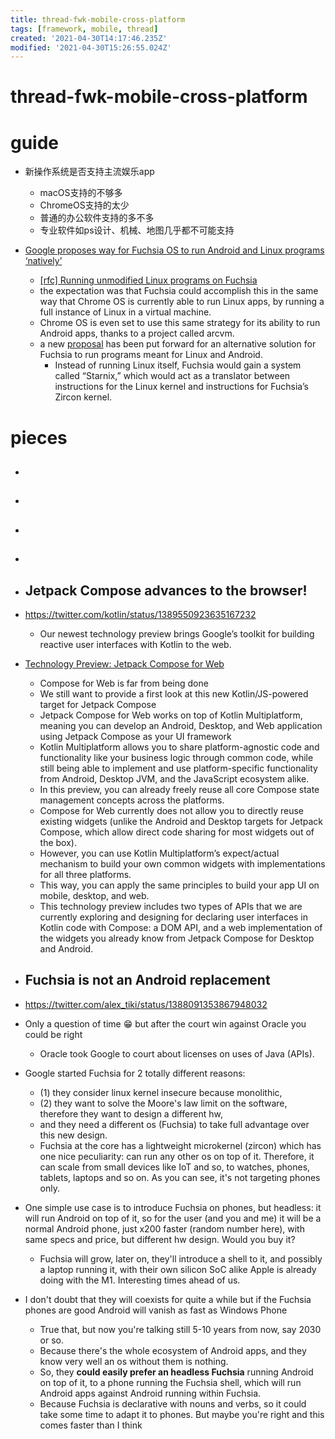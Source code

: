 ```yaml
---
title: thread-fwk-mobile-cross-platform
tags: [framework, mobile, thread]
created: '2021-04-30T14:17:46.235Z'
modified: '2021-04-30T15:26:55.024Z'
---
```


# thread-fwk-mobile-cross-platform

# guide

- 新操作系统是否支持主流娱乐app
  - macOS支持的不够多
  - ChromeOS支持的太少
  - 普通的办公软件支持的多不多
  - 专业软件如ps设计、机械、地图几乎都不可能支持

- [Google proposes way for Fuchsia OS to run Android and Linux programs ‘natively’](https://9to5google.com/2021/02/12/google-fuchsia-os-android-linux-programs-starnix/)
  - [[rfc] Running unmodified Linux programs on Fuchsia](https://fuchsia-review.googlesource.com/c/fuchsia/+/485181)
  - the expectation was that Fuchsia could accomplish this in the same way that Chrome OS is currently able to run Linux apps, by running a full instance of Linux in a virtual machine.
  - Chrome OS is even set to use this same strategy for its ability to run Android apps, thanks to a project called arcvm.
  - a new [proposal](https://fuchsia-review.googlesource.com/c/fuchsia/+/485181/1/docs/contribute/governance/rfcs/NNNN_starnix.md) has been put forward for an alternative solution for Fuchsia to run programs meant for Linux and Android. 
    - Instead of running Linux itself, Fuchsia would gain a system called “Starnix,” which would act as a translator between instructions for the Linux kernel and instructions for Fuchsia’s Zircon kernel.

# pieces

- ## 

- ## 

- ## 

- ## 

- ## Jetpack Compose advances to the browser! 
- https://twitter.com/kotlin/status/1389550923635167232
  - Our newest technology preview brings Google’s toolkit for building reactive user interfaces with Kotlin to the web.
- [Technology Preview: Jetpack Compose for Web](https://blog.jetbrains.com/kotlin/2021/05/technology-preview-jetpack-compose-for-web/)
  - Compose for Web is far from being done
  - We still want to provide a first look at this new Kotlin/JS-powered target for Jetpack Compose
  - Jetpack Compose for Web works on top of Kotlin Multiplatform, meaning you can develop an Android, Desktop, and Web application using Jetpack Compose as your UI framework
  - Kotlin Multiplatform allows you to share platform-agnostic code and functionality like your business logic through common code, while still being able to implement and use platform-specific functionality from Android, Desktop JVM, and the JavaScript ecosystem alike.
  - In this preview, you can already freely reuse all core Compose state management concepts across the platforms. 
  - Compose for Web currently does not allow you to directly reuse existing widgets (unlike the Android and Desktop targets for Jetpack Compose, which allow direct code sharing for most widgets out of the box).
  - However, you can use Kotlin Multiplatform’s expect/actual mechanism to build your own common widgets with implementations for all three platforms. 
  - This way, you can apply the same principles to build your app UI on mobile, desktop, and web.
  - This technology preview includes two types of APIs that we are currently exploring and designing for declaring user interfaces in Kotlin code with Compose: a DOM API, and a web implementation of the widgets you already know from Jetpack Compose for Desktop and Android.

- ## Fuchsia is not an Android replacement
- https://twitter.com/alex_tiki/status/1388091353867948032
- Only a question of time 😁 but after the court win against Oracle you could be right
  - Oracle took Google to court about licenses on uses of Java (APIs).
- Google started Fuchsia for 2 totally different reasons: 
  - (1) they consider linux kernel insecure because monolithic, 
  - (2) they want to solve the Moore's law limit on the software, therefore they want to design a different hw, 
  - and they need a different os (Fuchsia) to take full advantage over this new design. 
  - Fuchsia at the core has a lightweight microkernel (zircon) which has one nice peculiarity: can run any other os on top of it. Therefore, it can scale from small devices like IoT and so, to watches, phones, tablets, laptops and so on. As you can see, it's not targeting phones only. 
- One simple use case is to introduce Fuchsia on phones, but headless: it will run Android on top of it, so for the user (and you and me) it will be a normal Android phone, just x200 faster (random number here), with same specs and price, but different hw design. Would you buy it? 
  - Fuchsia will grow, later on, they'll introduce a shell to it, and possibly a laptop running it, with their own silicon SoC alike Apple is already doing with the M1. Interesting times ahead of us.
- I don't doubt that they will coexists for quite a while but if the Fuchsia phones are good Android will vanish as fast as Windows Phone
  - True that, but now you're talking still 5-10 years from now, say 2030 or so. 
  - Because there's the whole ecosystem of Android apps, and they know very well an os without them is nothing. 
  - So, they **could easily prefer an headless Fuchsia** running Android on top of it, to a phone running the Fuchsia shell, which will run Android apps against Android running within Fuchsia. 
  - Because Fuchsia is declarative with nouns and verbs, so it could take some time to adapt it to phones. But maybe you're right and this comes faster than I think
